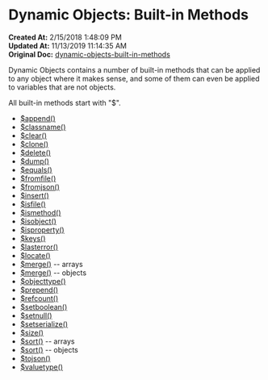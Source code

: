 # Dynamic Objects: Built-in Methods

**Created At:** 2/15/2018 1:48:09 PM  
**Updated At:** 11/13/2019 11:14:35 AM  
**Original Doc:** [dynamic-objects-built-in-methods](https://docs.jbase.com/42948-dynamic-objects/dynamic-objects-built-in-methods)  


Dynamic Objects contains a number of built-in methods that can be applied to any object where it makes sense, and some of them can even be applied to variables that are not objects.

All built-in methods start with "$".

- [$append()](method-append)
- [$classname()](method-classname)
- [$clear()](method-clear)
- [$clone()](method-clone)
- [$delete()](method-delete)
- [$dump()](method-dump)
- [$equals()](method-equals)
- [$fromfile()](method-fromfile)
- [$fromjson()](method-fromjson)
- [$insert()](method-insert)
- [$isfile()](method-isfile)
- [$ismethod()](method-ismethod)
- [$isobject()](method-isobject)
- [$isproperty()](method-isproperty)
- [$keys()](method-keys)
- [$lasterror()](method-lasterror)
- [$locate()](method-locate)
- [$merge()](method-merge-arrays) -- arrays
- [$merge()](method-merge-objects) -- objects
- [$objecttype()](method-objecttype)
- [$prepend()](method-prepend)
- [$refcount()](method-refcount)
- [$setboolean()](method-setboolean)
- [$setnull()](method-setnull)
- [$setserialize()](method-setserialize)
- [$size()](method-size)
- [$sort()](method-sort-arrays) -- arrays
- [$sort()](method-sort-objects) -- objects
- [$tojson()](method-tojson)
- [$valuetype()](method-valuetype)

